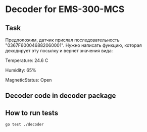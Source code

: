 # Decoder for EMS-300-MCS

## Task

Предположим, датчик прислал последовательность "0367F600046882060001". Нужно написать функцию, которая декодирует эту посылку и вернет значения вида:

Temperature: 24.6 C

Humidity: 65%

MagneticStatus: Open

## Decoder code in decoder package

## How to run tests

```
go test ./decoder
```